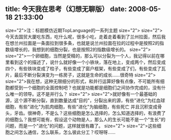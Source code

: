 title: 今天我在思考（幻想无聊版）
date: 2008-05-18 21:33:00
---

 size="2">注：标题模仿近期TopLanguage的一系列主题  size="2">   size="2">今天去国贸大厦吃东西，吃什么呢，很多小吃，走着走着看到了兰州拉面，然后我在想兰州拉面是一条面拉到很多条，也就是说兰州拉面在拉的过程中是按照2的指数级增长的，我想到的细胞分裂，也是按照2的指数级增长的。  size="2">   size="2">一个卵细胞，当然是受精的，那么可以分裂为一个人，我记得以前在哪里看到这个的描述了，说什么就好像一个小铁块，落在地上，变成两个，然后变成四个，有些铁块变成了柱子，有些变成了窗户框架，有些变成了们，有些变成了瓦片，最后不断分裂演变为一栋房子，这就是生命的成长……很奇特  size="2">   size="2">我在想，这种无限细分的形式，和并行运算好像有点像，不可能所有细胞都受到一个细胞的全面控制吧？也就是功能都是细胞们之间协作完成的，没有什么唯一的领导。这不是并行么？  size="2">   size="2">就好像有一个最基础的源，这个源不断分裂，直到数量达成"目的"，分裂出来的源，有些"进化"为红血球细胞，有些"进化"为肌肉细胞，有些"进化"为脑细胞，有些死亡   并且沉积变成骨头，牙齿。很神奇，不是么？这些细胞是怎么选择的，怎么知道选择的，有浪费了的细胞么？我想可能有，假设这个动物是人，那么人的生长可能不是一个"生长"的问题，而是一个"进化"的问题，这样就很有趣了。  size="2">   size="2">这些细胞之间怎么通信，怎么联系，怎么彼此分工？哎呀呀……
